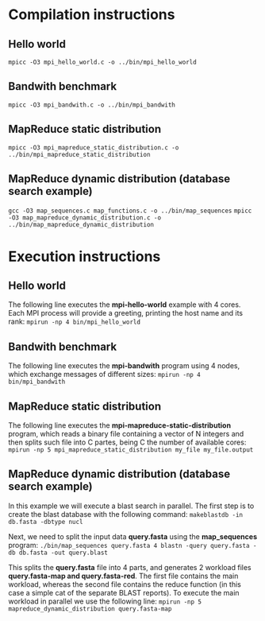 # Compilation instructions
## Hello world
`mpicc -O3 mpi_hello_world.c -o ../bin/mpi_hello_world`

## Bandwith benchmark
`mpicc -O3 mpi_bandwith.c -o ../bin/mpi_bandwith`

## MapReduce static distribution
`mpicc -O3 mpi_mapreduce_static_distribution.c -o ../bin/mpi_mapreduce_static_distribution`

## MapReduce dynamic distribution (database search example)
`gcc -O3 map_sequences.c map_functions.c -o ../bin/map_sequences`
`mpicc -O3 map_mapreduce_dynamic_distribution.c -o ../bin/map_mapreduce_dynamic_distribution`

# Execution instructions
## Hello world
The following line executes the **mpi-hello-world** example with 4 cores. Each MPI process will provide a greeting, printing the host name and its rank:
`mpirun -np 4 bin/mpi_hello_world`

## Bandwith benchmark
The following line executes the **mpi-bandwith** program using 4 nodes, which exchange messages of different sizes:
`mpirun -np 4 bin/mpi_bandwith`

## MapReduce static distribution
The following line executes the **mpi-mapreduce-static-distribution** program, which reads a binary file containing a vector of N integers and then splits such file into C partes, being C the number of available cores:
`mpirun -np 5 mpi_mapreduce_static_distribution my_file my_file.output`

## MapReduce dynamic distribution (database search example)
In this example we will execute a blast search in parallel. The first step is to create the blast database with the following command:
`makeblastdb -in db.fasta -dbtype nucl`

Next, we need to split the input data **query.fasta** using the **map_sequences** program:
`./bin/map_sequences query.fasta 4 blastn -query query.fasta -db db.fasta -out query.blast`

This splits the **query.fasta** file into 4 parts, and generates 2 workload files **query.fasta-map and query.fasta-red**. The first file contains the main workload, whereas the second file contains the reduce function (in this case a simple cat of the separate BLAST reports). To execute the main workload in parallel we use the following line:
`mpirun -np 5 mapreduce_dynamic_distribution query.fasta-map`
